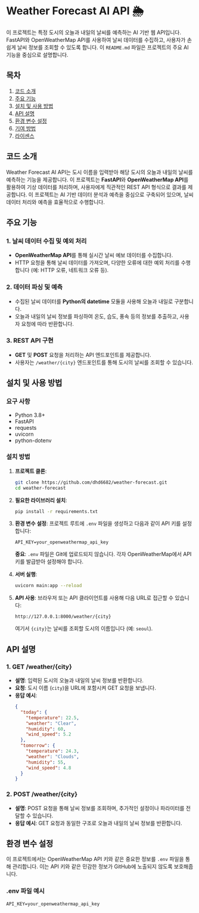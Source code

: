 # Weather Forecast AI API 🌦️

이 프로젝트는 특정 도시의 오늘과 내일의 날씨를 예측하는 AI 기반 웹 API입니다. FastAPI와 OpenWeatherMap API를 사용하여 날씨 데이터를 수집하고, 사용자가 손쉽게 날씨 정보를 조회할 수 있도록 합니다. 이 `README.md` 파일은 프로젝트의 주요 AI 기능을 중심으로 설명합니다.

## 목차
1. [코드 소개](#코드-소개)
2. [주요 기능](#주요-기능)
3. [설치 및 사용 방법](#설치-및-사용-방법)
4. [API 설명](#api-설명)
5. [환경 변수 설정](#환경-변수-설정)
6. [기여 방법](#기여-방법)
7. [라이센스](#라이센스)

## 코드 소개

Weather Forecast AI API는 도시 이름을 입력받아 해당 도시의 오늘과 내일의 날씨를 예측하는 기능을 제공합니다. 이 프로젝트는 **FastAPI**와 **OpenWeatherMap API**를 활용하여 기상 데이터를 처리하며, 사용자에게 직관적인 REST API 형식으로 결과를 제공합니다. 이 프로젝트는 AI 기반 데이터 분석과 예측을 중심으로 구축되어 있으며, 날씨 데이터 처리와 예측을 효율적으로 수행합니다.

## 주요 기능

### 1. 날씨 데이터 수집 및 예외 처리
- **OpenWeatherMap API**를 통해 실시간 날씨 예보 데이터를 수집합니다.
- HTTP 요청을 통해 날씨 데이터를 가져오며, 다양한 오류에 대한 예외 처리를 수행합니다 (예: HTTP 오류, 네트워크 오류 등).

### 2. 데이터 파싱 및 예측
- 수집된 날씨 데이터를 **Python의 datetime** 모듈을 사용해 오늘과 내일로 구분합니다.
- 오늘과 내일의 날씨 정보를 파싱하여 온도, 습도, 풍속 등의 정보를 추출하고, 사용자 요청에 따라 반환합니다.

### 3. REST API 구현
- **GET** 및 **POST** 요청을 처리하는 API 엔드포인트를 제공합니다.
- 사용자는 `/weather/{city}` 엔드포인트를 통해 도시의 날씨를 조회할 수 있습니다.

## 설치 및 사용 방법

### 요구 사항
- Python 3.8+
- FastAPI
- requests
- uvicorn
- python-dotenv

### 설치 방법

1. **프로젝트 클론**:
   ```bash
   git clone https://github.com/dhd6682/weather-forecast.git
   cd weather-forecast
   ```

2. **필요한 라이브러리 설치**:
   ```bash
   pip install -r requirements.txt
   ```

3. **환경 변수 설정**:
   프로젝트 루트에 `.env` 파일을 생성하고 다음과 같이 API 키를 설정합니다:
   ```
   API_KEY=your_openweathermap_api_key
   ```
   
   **중요**: `.env` 파일은 Git에 업로드되지 않습니다. 각자 OpenWeatherMap에서 API 키를 발급받아 설정해야 합니다.

4. **서버 실행**:
   ```bash
   uvicorn main:app --reload
   ```

5. **API 사용**:
   브라우저 또는 API 클라이언트를 사용해 다음 URL로 접근할 수 있습니다:
   ```
   http://127.0.0.1:8000/weather/{city}
   ```
   여기서 `{city}`는 날씨를 조회할 도시의 이름입니다 (예: `seoul`).

## API 설명

### 1. GET /weather/{city}
- **설명**: 입력된 도시의 오늘과 내일의 날씨 정보를 반환합니다.
- **요청**: 도시 이름 (`city`)을 URL에 포함시켜 GET 요청을 보냅니다.
- **응답 예시**:
  ```json
  {
    "today": {
      "temperature": 22.5,
      "weather": "Clear",
      "humidity": 60,
      "wind_speed": 5.2
    },
    "tomorrow": {
      "temperature": 24.3,
      "weather": "Clouds",
      "humidity": 55,
      "wind_speed": 4.8
    }
  }
  ```

### 2. POST /weather/{city}
- **설명**: POST 요청을 통해 날씨 정보를 조회하며, 추가적인 설정이나 파라미터를 전달할 수 있습니다.
- **응답 예시**: GET 요청과 동일한 구조로 오늘과 내일의 날씨 정보를 반환합니다.

## 환경 변수 설정

이 프로젝트에서는 OpenWeatherMap API 키와 같은 중요한 정보를 `.env` 파일을 통해 관리합니다. 이는 API 키와 같은 민감한 정보가 GitHub에 노출되지 않도록 보호해줍니다.

### .env 파일 예시
```
API_KEY=your_openweathermap_api_key
```



